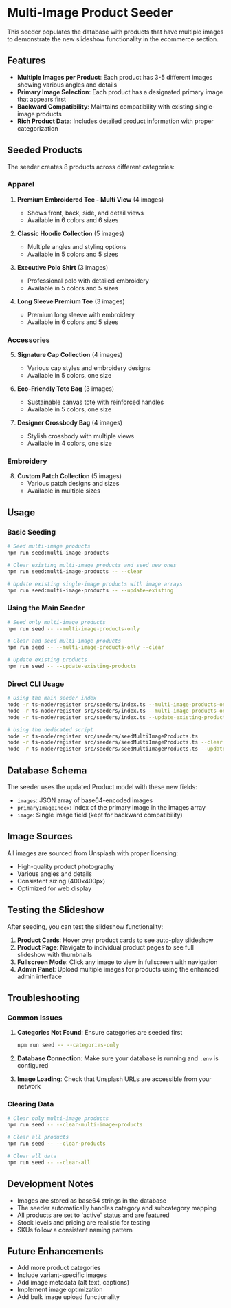 # Multi-Image Product Seeder

This seeder populates the database with products that have multiple images to demonstrate the new slideshow functionality in the ecommerce section.

## Features

- **Multiple Images per Product**: Each product has 3-5 different images showing various angles and details
- **Primary Image Selection**: Each product has a designated primary image that appears first
- **Backward Compatibility**: Maintains compatibility with existing single-image products
- **Rich Product Data**: Includes detailed product information with proper categorization

## Seeded Products

The seeder creates 8 products across different categories:

### Apparel
1. **Premium Embroidered Tee - Multi View** (4 images)
   - Shows front, back, side, and detail views
   - Available in 6 colors and 6 sizes

2. **Classic Hoodie Collection** (5 images)
   - Multiple angles and styling options
   - Available in 5 colors and 5 sizes

3. **Executive Polo Shirt** (3 images)
   - Professional polo with detailed embroidery
   - Available in 5 colors and 5 sizes

4. **Long Sleeve Premium Tee** (3 images)
   - Premium long sleeve with embroidery
   - Available in 6 colors and 5 sizes

### Accessories
5. **Signature Cap Collection** (4 images)
   - Various cap styles and embroidery designs
   - Available in 5 colors, one size

6. **Eco-Friendly Tote Bag** (3 images)
   - Sustainable canvas tote with reinforced handles
   - Available in 5 colors, one size

7. **Designer Crossbody Bag** (4 images)
   - Stylish crossbody with multiple views
   - Available in 4 colors, one size

### Embroidery
8. **Custom Patch Collection** (5 images)
   - Various patch designs and sizes
   - Available in multiple sizes

## Usage

### Basic Seeding
```bash
# Seed multi-image products
npm run seed:multi-image-products

# Clear existing multi-image products and seed new ones
npm run seed:multi-image-products -- --clear

# Update existing single-image products with image arrays
npm run seed:multi-image-products -- --update-existing
```

### Using the Main Seeder
```bash
# Seed only multi-image products
npm run seed -- --multi-image-products-only

# Clear and seed multi-image products
npm run seed -- --multi-image-products-only --clear

# Update existing products
npm run seed -- --update-existing-products
```

### Direct CLI Usage
```bash
# Using the main seeder index
node -r ts-node/register src/seeders/index.ts --multi-image-products-only
node -r ts-node/register src/seeders/index.ts --multi-image-products-only --clear
node -r ts-node/register src/seeders/index.ts --update-existing-products

# Using the dedicated script
node -r ts-node/register src/seeders/seedMultiImageProducts.ts
node -r ts-node/register src/seeders/seedMultiImageProducts.ts --clear
node -r ts-node/register src/seeders/seedMultiImageProducts.ts --update-existing
```

## Database Schema

The seeder uses the updated Product model with these new fields:

- `images`: JSON array of base64-encoded images
- `primaryImageIndex`: Index of the primary image in the images array
- `image`: Single image field (kept for backward compatibility)

## Image Sources

All images are sourced from Unsplash with proper licensing:
- High-quality product photography
- Various angles and details
- Consistent sizing (400x400px)
- Optimized for web display

## Testing the Slideshow

After seeding, you can test the slideshow functionality:

1. **Product Cards**: Hover over product cards to see auto-play slideshow
2. **Product Page**: Navigate to individual product pages to see full slideshow with thumbnails
3. **Fullscreen Mode**: Click any image to view in fullscreen with navigation
4. **Admin Panel**: Upload multiple images for products using the enhanced admin interface

## Troubleshooting

### Common Issues

1. **Categories Not Found**: Ensure categories are seeded first
   ```bash
   npm run seed -- --categories-only
   ```

2. **Database Connection**: Make sure your database is running and `.env` is configured

3. **Image Loading**: Check that Unsplash URLs are accessible from your network

### Clearing Data

```bash
# Clear only multi-image products
npm run seed -- --clear-multi-image-products

# Clear all products
npm run seed -- --clear-products

# Clear all data
npm run seed -- --clear-all
```

## Development Notes

- Images are stored as base64 strings in the database
- The seeder automatically handles category and subcategory mapping
- All products are set to 'active' status and are featured
- Stock levels and pricing are realistic for testing
- SKUs follow a consistent naming pattern

## Future Enhancements

- Add more product categories
- Include variant-specific images
- Add image metadata (alt text, captions)
- Implement image optimization
- Add bulk image upload functionality







































